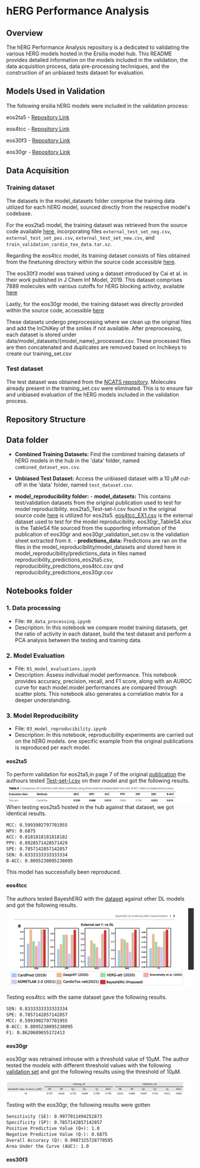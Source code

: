 # hERG Performance Analysis
## Overview
The hERG Performance Analysis repository is a dedicated to validating the various hERG models hosted in the Ersilia model hub. This README provides detailed information on the models included in the validation, the data acquisition process, data pre-processing techniques, and the construction of an unbiased tests dataset for evaluation.

## Models Used in Validation
The following ersilia hERG models were included in the validation process:

eos2ta5 - [Repository Link](https://github.com/ersilia-os/eos2ta5)

eos4tcc - [Repository Link](https://github.com/ersilia-os/eos4tcc)

eos30f3 - [Repository Link](https://github.com/ersilia-os/eos30f3)

eos30gr - [Repository Link](https://github.com/ersilia-os/eos30gr)



## Data Acquisition

### Training dataset
The datasets in the model_datasets folder comprise the training data utilized for each hERG model, sourced directly from the respective model's codebase.

For the eos2ta5 model, the training dataset was retrieved from the source code available [here](https://github.com/Abdulk084/CardioTox/tree/master/data), incorporating files  `external_test_set_neg.csv`, `external_test_set_pos.csv`, `external_test_set_new.csv`, and `train_validation_cardio_tox_data.tar.xz`.

Regarding the eos4tcc model, its training dataset consists of files obtained from the finetuning directory within the source code accessible [here](https://github.com/GIST-CSBL/BayeshERG/tree/main/data/Finetuning).

The eos30f3 model was trained using a dataset introduced by Cai et al. in their work published in J Chem Inf Model, 2019. This dataset comprises 7889 molecules with various cutoffs for hERG blocking activity, available [here](https://github.com/AI-amateur/DMPNN-hERG/blob/main/Figure2/Cai_TableS3_fixed.csv)

Lastly, for the eos30gr model, the training dataset was directly provided within the source code, accessible [here](https://github.com/ChengF-Lab/deephERG/blob/master/Table%20S6.xlsx)

These datasets undergo preprocessing where we clean up the original files and add the InChiKey of the smiles if not available. After preprocessing, each dataset is stored under data/model_datasets/{model_name}_processed.csv. These processed files are then concatenated and duplicates are removed based on Inchikeys to create our training_set.csv

### Test dataset
The test dataset was obtained from the [NCATS repository](https://github.com/ncats/herg-ml/tree/master/data/train_valid). Molecules already present in the training_set.csv were eliminated. This is to ensure fair and unbiased evaluation of the hERG models included in the validation process.


## Repository Structure
## Data folder

- **Combined Training Datasets:** Find the combined training datasets of hERG models in the hub in the 'data' folder, named `combined_dataset_eos.csv`.

- **Unbiased Test Dataset:** Access the unbiased dataset with a 10 μM cut-off in the 'data' folder, named `test_dataset.csv`.

- **model_reproducibility folder:**
      - **model_datasets:** This contains test/validation datasets from the original publication used to test for model reproducibility. eos2ta5_Test-set-I.csv found in the original source code [here](https://github.com/Abdulk084/CardioTox/blob/master/data/external_test_set_pos.csv) is utilized for eos2ta5. [eos4tcc_EX1.csv](https://github.com/GIST-CSBL/BayeshERG/blob/main/data/External/EX1.csv) is the external dataset used to test for the model reproducibility. eos30gr_TableS4.xlsx is the TableS4 file sourced from the supporting information of the publication of eos30gr and eos30gr_validation_set.csv is the validation sheet extracted from it. 
      - **predictions_data:** Predictions are ran on the files in the model_reproducibility/model_datasets and stored here in model_reproducibility/predictions_data in files named reproducibility_predictions_eos2ta5.csv, reproducibility_predictions_eos4tcc.csv qnd reproducibility_predictions_eos30gr.csv


## Notebooks folder

### 1. Data processing
- File: `00_data_processing.ipynb`
- Description: In this notebook we compare model training datasets, get the ratio of activity in each dataset, build the test dataset and perform a PCA analysis between the testing and training data.

### 2. Model Evaluation
- File: `01_model_evaluations.ipynb`
- Description: Assess individual model performance. This notebook provides accuracy, precision, recall, and F1 score, along with an AUROC curve for each model.model performances are compared through scatter plots. This notebook also generates a correlation matrix for a deeper understanding.

### 3. Model Reproducibility
- File: `03_model_reproducibility.ipynb`
- Description: In this notebook, reproducibility experiments are carried out on the hERG models. one specific example from the original publications is reproduced per each model.

#### eos2ta5
 To perform validation for eos2ta5,in page 7 of the original [publication](file:///C:/Users/ENVY%20X360/Downloads/s13321-021-00541-z%20(3).pdf) the authours tested [Test-set-I.csv](https://github.com/Abdulk084/CardioTox/blob/master/data/external_test_set_pos.csv) on their model and got the following results. 
<img src="figures/eos2ta5.png" alt="eos2ta5_publication_result">
When testing eos2ta5 hosted in the hub against that dataset, we got identical results. 
```
MCC: 0.5993902797701955
NPV: 0.6875
ACC: 0.8181818181818182
PPV: 0.8928571428571429
SPE: 0.7857142857142857
SEN: 0.8333333333333334
B-ACC: 0.8095238095238095
```
This model has successfully been reproduced.

#### eos4tcc
The authors tested BayeshERG with the [dataset](https://github.com/GIST-CSBL/BayeshERG/blob/main/data/External/EX1.csv) against other DL models and got the following results.
<img src="figures/eos4tcc.png" alt="eos4tcc_publication_result">
<img src="figures/eos4tcc2.png" alt="eos4tcc_publication_result">

Testing eos4tcc with the same dataset gave the following results.
```
SEN: 0.8333333333333334
SPE: 0.7857142857142857
MCC: 0.5993902797701955
B-ACC: 0.8095238095238095
F1: 0.8620689655172413
```

#### eos30gr
eos30gr was retrained inhouse with a threshold value of 10μM. The author tested the models with different threshold values with the following [validation set](https://github.com/leilayesufu/model-validations/blob/main/hERG/data/model_reproducibility/model_datasets/eos30gr_validation_set.csv) and got the following results using the threshold of 10μM. 

<img src="figures/eos30gr.png" alt="eos30gr_publication_result">

Testing with the eos30gr, the following results were gotten
```
Sensitivity (SE): 0.9977011494252873
Specificity (SP): 0.7857142857142857
Positive Predictive Value (Q+): 1.0
Negative Predictive Value (Q-): 0.6875
Overall Accuracy (Q): 0.9987325728770595
Area Under the Curve (AUC): 1.0
```

#### eos30f3

